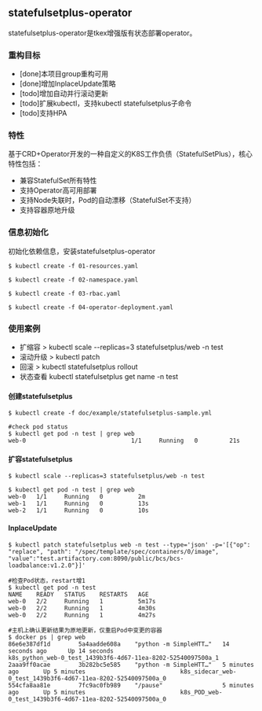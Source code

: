 ## statefulsetplus-operator

statefulsetplus-operator是tkex增强版有状态部署operator。 

### 重构目标

* [done]本项目group重构可用
* [done]增加InplaceUpdate策略
* [todo]增加自动并行滚动更新
* [todo]扩展kubectl，支持kubectl statefulsetplus子命令
* [todo]支持HPA

### 特性

基于CRD+Operator开发的一种自定义的K8S工作负债（StatefulSetPlus），核心特性包括：

* 兼容StatefulSet所有特性
* 支持Operator高可用部署
* 支持Node失联时，Pod的自动漂移（StatefulSet不支持）  
* 支持容器原地升级

### 信息初始化

初始化依赖信息，安装statefulsetplus-operator

```shell
$ kubectl create -f 01-resources.yaml

$ kubectl create -f 02-namespace.yaml

$ kubectl create -f 03-rbac.yaml

$ kubectl create -f 04-operator-deployment.yaml
```

### 使用案例

* 扩缩容 > kubectl scale --replicas=3 statefulsetplus/web -n test 
* 滚动升级 > kubectl patch 
* 回滚 > kubectl statefulsetplus rollout 
* 状态查看 kubectl statefulsetplus get name -n test 

#### 创建statefulsetplus

```shell
$ kubectl create -f doc/example/statefulsetplus-sample.yml

#check pod status
$ kubectl get pod -n test | grep web 
web-0                              1/1     Running   0         21s
```

#### 扩容statefulsetplus

```shell
$ kubectl scale --replicas=3 statefulsetplus/web -n test 

$ kubectl get pod -n test | grep web 
web-0   1/1     Running   0          2m
web-1   1/1     Running   0          13s
web-2   1/1     Running   0          10s
```

#### InplaceUpdate

```shell
$ kubectl patch statefulsetplus web -n test --type='json' -p='[{"op": "replace", "path": "/spec/template/spec/containers/0/image", "value":"test.artifactory.com:8090/public/bcs/bcs-loadbalance:v1.2.0"}]'

#检查Pod状态，restart增1
$ kubectl get pod -n test
NAME    READY   STATUS    RESTARTS   AGE
web-0   2/2     Running   1          5m17s
web-0   2/2     Running   1          4m30s
web-0   2/2     Running   1          4m27s

#主机上确认更新结果为原地更新，仅重启Pod中变更的容器
$ docker ps | grep web 
86e6e387df1d        5a4aadde608a    "python -m SimpleHTT…"   14 seconds ago      Up 14 seconds                           k8s_python_web-0_test_1439b3f6-4d67-11ea-8202-52540097500a_1
2aaa9ff0acae        3b282bc5e585    "python -m SimpleHTT…"   5 minutes ago       Up 5 minutes                           k8s_sidecar_web-0_test_1439b3f6-4d67-11ea-8202-52540097500a_0
554cfa8aa81e        7fc9ac0fb989    "/pause"                 5 minutes ago       Up 5 minutes                           k8s_POD_web-0_test_1439b3f6-4d67-11ea-8202-52540097500a_0
```
